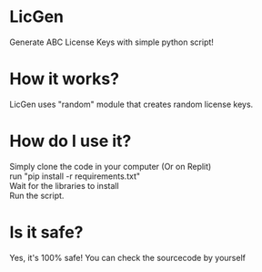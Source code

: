 # LicGen
Generate ABC License Keys with simple python script!

# How it works?

LicGen uses "random" module that creates random license keys.

# How do I use it?

Simply clone the code in your computer (Or on Replit)                                    
run "pip install -r requirements.txt"                                  
Wait for the libraries to install                                        
Run the script.

# Is it safe?

Yes, it's 100% safe! You can check the sourcecode by yourself
